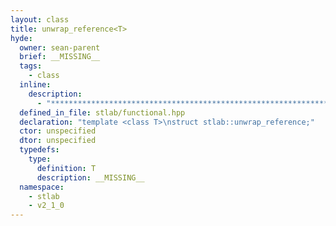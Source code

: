 ```yaml
---
layout: class
title: unwrap_reference<T>
hyde:
  owner: sean-parent
  brief: __MISSING__
  tags:
    - class
  inline:
    description:
      - "***********************************************************************************************"
  defined_in_file: stlab/functional.hpp
  declaration: "template <class T>\nstruct stlab::unwrap_reference;"
  ctor: unspecified
  dtor: unspecified
  typedefs:
    type:
      definition: T
      description: __MISSING__
  namespace:
    - stlab
    - v2_1_0
---
```

